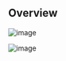 ## Оvеrviеw

![image](https://coincodecap.com/wp-content/uploads/2023/03/image-25-1024x446.png.webp)

![image](https://repository-images.githubusercontent.com/448802206/b335fd3c-a5c0-4905-874a-e00c8e7e0029)
